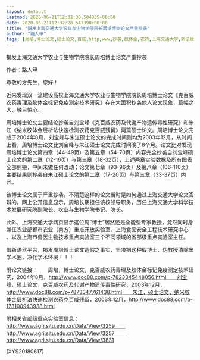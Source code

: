 ```yaml
---
layout: default
Lastmod: 2020-06-21T12:32:30.504835+00:00
date: 2020-06-21T12:32:28.547390+00:00
title: "揭发上海交通大学农业与生物学院院长周培博士论文严重抄袭"
author: "路人甲"
tags: [周培,博士论文,硕士论文,百威,http,www,抄袭,胶体金,农药,上海交通大学,新语丝]
---
```


揭发上海交通大学农业与生物学院院长周培博士论文严重抄袭

作者：路人甲

尊敬的方先生，您好！

近来发现双一流建设高校上海交通大学农业与生物学院院长周培博士论文《克百威农药毒理及胶体金标记免疫测定技术研究》存在大面积抄袭他人论文现象，篇幅之大，触目惊心。

周培博士论文主要结论抄袭自刘宝峰《克百威农药及代谢产物遗传毒性研究》和朱江《纳米胶体金层析法快速检测农药克百威残留》两篇硕士论文。周培博士论文完成于2004年8月，刘宝峰与朱江硕士论文的完成时间则均为2003年12月，从时间上看，周培博士论文比刘宝峰与朱江硕士论文完成时间晚了8个月。论文比对发现周培博士论文第四章（44-49页）及第五章（54-70页）内容完全抄袭自刘宝峰硕士论文的第二章（12-16页）与第三章（18-32页），上述两章实验数据及所有图表全部照搬，中间未做任何改动；论文第七章（93-96页）及第八章（106-110页）主要结果则抄袭自朱江硕士论文的第二章（17-20页）与第三章（33-37页）内容。

该博士论文属于严重抄袭，不清楚这样的论文当时是如何通过上海交通大学论文答辩的。网上公开信息显示，周培长期担任该校领导职务，历任上海交通大学科学技术发展研究院副院长、农业与生物学院书记、院长。

此外，上海交通大学网页显示这位周“博士”居然还是全能型专家教授，竟然同时身兼任农业部都市农业（南方）重点开放实验室、上海食品安全工程技术研究中心 、以及上海市兽医生物技术重点实验室三个不同领域的省部级重点实验室主任。

借新语丝平台，揭发周培博士论文造假之事实，坚决把这种假博士、伪教授清除出学术圈，净化学术环境！！！

附论文链接：　　周培，博士论文，克百威农药毒理及胶体金标记免疫测定技术研究，2004年8月，http://www.doc88.com/p-7823345448056.html　　刘宝峰，硕士论文，克百威农药及代谢产物遗传毒性研究，2003年12月，http://www.doc88.com/p-7873347761438.html　　朱江，硕士论文，纳米胶体金层析法快速检测农药克百威残留，2003年12月，http://www.doc88.com/p-173100943938.html

附相关省部级重点实验室信息：　　http://www.agri.sjtu.edu.cn/Data/View/3259　　http://www.agri.sjtu.edu.cn/Data/View/3257　　http://www.agri.sjtu.edu.cn/Data/View/3831

(XYS20180617)

